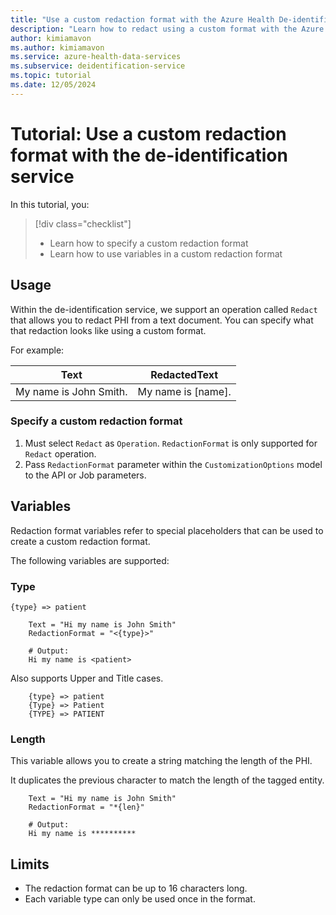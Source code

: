 ```yaml
---
title: "Use a custom redaction format with the Azure Health De-identification service"
description: "Learn how to redact using a custom format with the Azure Health De-identification service."
author: kimiamavon
ms.author: kimiamavon
ms.service: azure-health-data-services
ms.subservice: deidentification-service
ms.topic: tutorial
ms.date: 12/05/2024
---
```


# Tutorial: Use a custom redaction format with the de-identification service

In this tutorial, you:

> [!div class="checklist"]
> * Learn how to specify a custom redaction format
> * Learn how to use variables in a custom redaction format

## Usage

Within the de-identification service, we support an operation called `Redact` that allows you to redact PHI from a text document. You can specify
what that redaction looks like using a custom format.

For example:

| Text                   | RedactedText       |
| ---------------------- | ------------------ |
| My name is John Smith. | My name is [name]. |

### Specify a custom redaction format

1. Must select `Redact` as `Operation`. `RedactionFormat` is only supported for `Redact` operation.
2. Pass `RedactionFormat` parameter within the `CustomizationOptions` model to the API or Job parameters.


## Variables

Redaction format variables refer to special placeholders that can be used to create a custom redaction format.

The following variables are supported:

### Type

`{type} => patient`

```text
    Text = "Hi my name is John Smith"
    RedactionFormat = "<{type}>"

    # Output:
    Hi my name is <patient>
```

Also supports Upper and Title cases.

```text
    {type} => patient
    {Type} => Patient
    {TYPE} => PATIENT
```

### Length

This variable allows you to create a string matching the length of the PHI. 

It duplicates the previous character to match the length of the tagged entity.

```text
    Text = "Hi my name is John Smith"
    RedactionFormat = "*{len}"

    # Output:
    Hi my name is **********
```

## Limits

- The redaction format can be up to 16 characters long.
- Each variable type can only be used once in the format.
